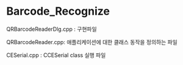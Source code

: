 # Barcode_Recognize

QRBarcodeReaderDlg.cpp : 구현파일

QRBarcodeReader.cpp: 애플리케이션에 대한 클래스 동작을 정의하는 파일 

CESerial.cpp : CCESerial class 실행 파일 
